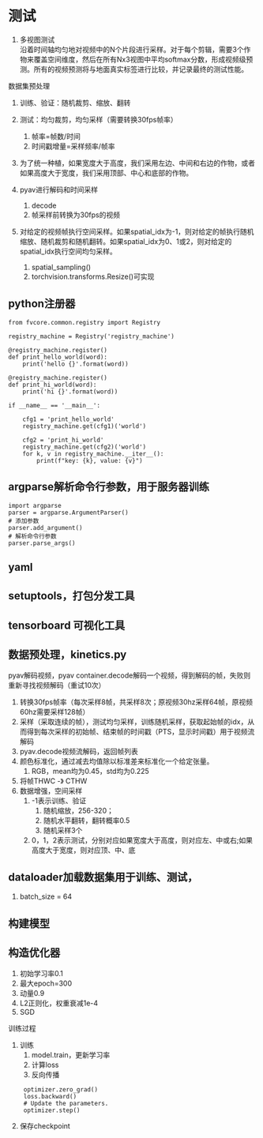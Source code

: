 # 测试
1. 多视图测试  
沿着时间轴均匀地对视频中的N个片段进行采样。对于每个剪辑，需要3个作物来覆盖空间维度，然后在所有Nx3视图中平均softmax分数，形成视频级预测。所有的视频预测将与地面真实标签进行比较，并记录最终的测试性能。


数据集预处理
1. 训练、验证：随机裁剪、缩放、翻转
2. 测试：均匀裁剪，均匀采样（需要转换30fps帧率）
   1. 帧率=帧数/时间
   2. 时间戳增量=采样频率/帧率
3. 为了统一种植，如果宽度大于高度，我们采用左边、中间和右边的作物，或者如果高度大于宽度，我们采用顶部、中心和底部的作物。



4. pyav进行解码和时间采样
   1. decode
   2. 帧采样前转换为30fps的视频
5. 对给定的视频帧执行空间采样。如果spatial_idx为-1，则对给定的帧执行随机缩放、随机裁剪和随机翻转。如果spatial_idx为0、1或2，则对给定的spatial_idx执行空间均匀采样。
   1. spatial_sampling()
   2. torchvision.transforms.Resize()可实现


## python注册器
```
from fvcore.common.registry import Registry

registry_machine = Registry('registry_machine')

@registry_machine.register()
def print_hello_world(word):
    print('hello {}'.format(word))

@registry_machine.register()
def print_hi_world(word):
    print('hi {}'.format(word))

if __name__ == '__main__':

    cfg1 = 'print_hello_world'
    registry_machine.get(cfg1)('world')

    cfg2 = 'print_hi_world'
    registry_machine.get(cfg2)('world')
    for k, v in registry_machine.__iter__():
        print(f"key: {k}, value: {v}")
```

## argparse解析命令行参数，用于服务器训练
```
import argparse
parser = argparse.ArgumentParser()
# 添加参数
parser.add_argument()
# 解析命令行参数
parser.parse_args()
```
## yaml

## setuptools，打包分发工具

## tensorboard 可视化工具


## 数据预处理，kinetics.py
pyav解码视频，pyav container.decode解码一个视频，得到解码的帧，失败则重新寻找视频解码（重试10次）
1. 转换30fps帧率（每次采样8帧，共采样8次；原视频30hz采样64帧，原视频60hz需要采样128帧）
2. 采样（采取连续的帧），测试均匀采样，训练随机采样，获取起始帧的idx，从而得到每次采样的初始帧、结束帧的时间戳（PTS，显示时间戳）用于视频流解码
3. pyav.decode视频流解码，返回帧列表
4. 颜色标准化，通过减去均值除以标准差来标准化一个给定张量。
   1. RGB，mean均为0.45，std均为0.225
5. 将帧THWC -》 CTHW
6. 数据增强，空间采样
   1. -1表示训练、验证
      1. 随机缩放，256-320；
      2. 随机水平翻转，翻转概率0.5
      3. 随机采样3个
   2. 0，1，2表示测试，分别对应如果宽度大于高度，则对应左、中或右;如果高度大于宽度，则对应顶、中、底

## dataloader加载数据集用于训练、测试，
1. batch_size = 64

## 构建模型


## 构造优化器
1. 初始学习率0.1
2. 最大epoch=300
3. 动量0.9
4. L2正则化，权重衰减1e-4
5. SGD


训练过程
1. 训练
   1. model.train，更新学习率
   2. 计算loss
   3. 反向传播
   ```
    optimizer.zero_grad()
    loss.backward()
    # Update the parameters.
    optimizer.step()
   ```
2. 保存checkpoint